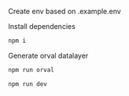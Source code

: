 Create env based on .example.env

Install dependencies

```bash
npm i
```

Generate orval datalayer

```bash
npm run orval
```

```bash
npm run dev
```
